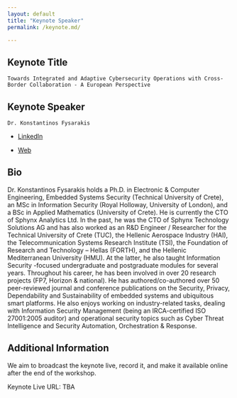 ```yaml
---
layout: default
title: "Keynote Speaker"
permalink: /keynote.md/

---
```


## Keynote Title
 ``Towards Integrated and Adaptive Cybersecurity Operations with Cross-Border Collaboration - A European Perspective``

## Keynote Speaker
``Dr. Konstantinos Fysarakis``

- [LinkedIn](https://www.linkedin.com/in/kfysarakis/) 

- [Web](http://www.fysarakis.com/)

## Bio
Dr. Konstantinos Fysarakis holds a Ph.D. in Electronic & Computer Engineering, Embedded Systems Security (Technical University of Crete), an MSc in Information Security (Royal Holloway, University of London), and a BSc in Applied Mathematics (University of Crete). He is currently the CTO of Sphynx Analytics Ltd. In the past, he was the CTO of Sphynx Technology Solutions AG and has also worked as an R&D Engineer / Researcher for the Technical University of Crete (TUC), the Hellenic Aerospace Industry (HAI), the Telecommunication Systems Research Institute (TSI), the Foundation of Research and Technology – Hellas (FORTH), and the Hellenic Mediterranean University (HMU). At the latter, he also taught Information Security -focused undergraduate and postgraduate modules for several years. Throughout his career, he has been involved in over 20 research projects (FP7, Horizon & national). He has authored/co-authored over 50 peer-reviewed journal and conference publications on the Security, Privacy, Dependability and Sustainability of embedded systems and ubiquitous smart platforms. He also enjoys working on industry-related tasks, dealing with Information Security Management (being an IRCA-certified ISO 27001:2005 auditor) and operational security topics such as Cyber Threat Intelligence and Security Automation, Orchestration & Response.

## Additional Information

We aim to broadcast the keynote live, record it, and make it available online after the end of the workshop.

Keynote Live URL: TBA



